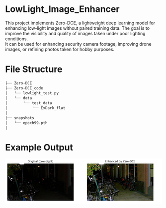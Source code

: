 # LowLight_Image_Enhancer
This project implements Zero-DCE, a lightweight deep learning model for enhancing low-light images without paired training data. The goal is to improve the visibility and quality of images taken under poor lighting conditions.    
It can be used for enhancing security camera footage, improving drone images, or refining photos taken for hobby purposes.


# File Structure

```
├── Zero-DCE
├── Zero-DCE_code
|   └── lowlight_test.py
│   └── data
│       └── test_data
│           └── ExDark_flat
|
├── snapshots
│   └── epoch99.pth
|
```
# Example Output
![zerodce](zerodce.png)
